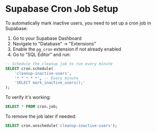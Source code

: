 # Supabase Cron Job Setup

To automatically mark inactive users, you need to set up a cron job in Supabase:

1. Go to your Supabase Dashboard
2. Navigate to "Database" → "Extensions"
3. Enable the `pg_cron` extension if not already enabled
4. Go to "SQL Editor" and run:

```sql
-- Schedule the cleanup job to run every minute
SELECT cron.schedule(
    'cleanup-inactive-users',
    '* * * * *', -- Every minute
    'SELECT mark_inactive_users();'
);
```

To verify it's working:
```sql
SELECT * FROM cron.job;
```

To remove the job later if needed:
```sql
SELECT cron.unschedule('cleanup-inactive-users');
``` 